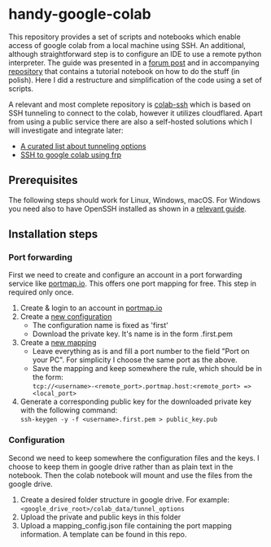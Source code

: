 # handy-google-colab
This repository provides a set of scripts and notebooks which enable access of google colab from a local machine using SSH. An additional, although straightforward step is to configure an IDE to use a remote python interpreter. The guide was presented in a [forum post](https://discuss.pytorch.org/t/using-pycharm-to-debug-pytorch-model-on-gce-aws-or-azure/46212/4) and in accompanying [repository](https://github.com/wojtekcz/ml_seminars/tree/master/demo_colab_ssh_access) that contains a tutorial notebook on how to do the stuff (in polish). Here I did a restructure and simplification of the code using a set of scripts.

A relevant and most complete repository is [colab-ssh](https://github.com/WassimBenzarti/colab-ssh) which is based on SSH tunneling to connect to the colab, however it utilizes cloudflared. Apart from using a public service there are also a self-hosted solutions which I will investigate and integrate later:
- [A curated list about tunneling options](https://github.com/anderspitman/awesome-tunneling)
- [SSH to google colab using frp](https://github.com/toshichi/google_colab_ssh) 


## Prerequisites
The following steps should work for Linux, Windows, macOS. For Windows you need also to have OpenSSH installed as shown in a [relevant guide](https://phoenixnap.com/kb/generate-ssh-key-windows-10).

## Installation steps

### Port forwarding
First we need to create and configure an account in a port forwarding service like [portmap.io](https://portmap.io/). This offers one port mapping for free. This step in required only once.

1. Create & login to an account in [portmap.io](https://portmap.io)
2. Create a [new configuration](https://portmap.io/configs)
   - The configuration name is fixed as 'first'
   - Download the private key. It's name is in the form <username>.first.pem
3. Create a [new mapping](https://portmap.io/mappings)
   - Leave everything as is and fill a port number to the field "Port on your PC". For simplicity I choose the same port as the above.
   - Save the mapping and keep somewhere the rule, which should be in the form:\
      `tcp://<username>-<remote_port>.portmap.host:<remote_port> => <local_port>`
4. Generate a corresponding public key for the downloaded private key with the following command:\
    `ssh-keygen -y -f <username>.first.pem > public_key.pub`

  
### Configuration
Second we need to keep somewhere the configuration files and the keys. I choose to keep them in google drive rather than as plain text in the notebook. Then the colab notebook will mount and use the files from the google drive.
  
1. Create a desired folder structure in google drive. For example:\
    `<google_drive_root>/colab_data/tunnel_options`
2. Upload the private and public keys in this folder
3. Upload a mapping_config.json file containing the port mapping information. A template can be found in this repo.
   
